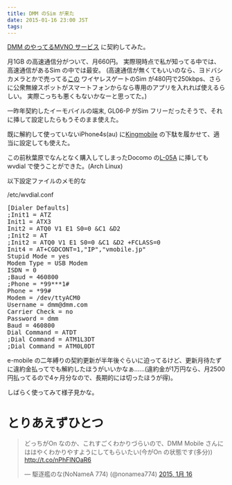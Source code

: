 ```yaml
---
title: DMM のSim が来た
date: 2015-01-16 23:00 JST
tags:
---
```


[DMM のやってるMVNO サービス](http://mvno.dmm.com/) に契約してみた。

月1GB の高速通信分がついて、月660円。 実際現時点で私が知ってる中では、高速通信があるSim の中では最安。
(高速通信が無くてもいいのなら、ヨドバシカメラとかで売ってる[この](http://www.wirelessgate.co.jp/service/sim.html)
ワイヤレスゲートのSim が480円で250kbps、さらに公衆無線スポットがスマートフォンからなら専用のアプリを入れれば使えるらしい。
実際こっちも悪くもないかなーと思ってた。)

一昨年契約したイーモバイルの端末, GL06-P がSim フリーだったそうで、それに挿して設定したらもうそのまま使えた。

既に解約して使っていないiPhone4s(au) に[Kingmobile](http://kingmobile.jp/) の下駄を履かせて、適当に設定しても使えた。

この前秋葉原でなんとなく購入してしまったDocomo の[L-05A](https://www.nttdocomo.co.jp/support/trouble/data/l05a/) に挿してもwvdial で使うことができた。(Arch Linux)

以下設定ファイルのメモ的な

/etc/wvdial.conf
<pre>[Dialer Defaults]
;Init1 = ATZ
Init1 = ATX3
Init2 = ATQ0 V1 E1 S0=0 &C1 &D2
;Init2 = AT
;Init2 = ATQ0 V1 E1 S0=0 &C1 &D2 +FCLASS=0
Init4 = AT+CGDCONT=1,"IP","vmobile.jp" 
Stupid Mode = yes
Modem Type = USB Modem
ISDN = 0
;Baud = 460800
;Phone = *99***1#
Phone = *99#
Modem = /dev/ttyACM0
Username = dmm@dmm.com
Carrier Check = no
Password = dmm
Baud = 460800
Dial Command = ATDT
;Dial Command = ATM1L3DT
;Dial Command = ATM0L0DT
</pre>

e-mobile の二年縛りの契約更新が半年後ぐらいに迫ってるけど、更新月待たずに違約金払ってでも解約したほうがいいかなぁ……(違約金が1万円なら、月2500円払ってるので4ヶ月分なので、長期的には切ったほうが得)。

しばらく使ってみて様子見かな。

# とりあえずひとつ

<blockquote class="twitter-tweet" lang="ja"><p>どっちがOn なのか、これすごくわかりづらいので、DMM Mobile さんにははやくわかりやすようにしてもらいたい(今がOn の状態です(多分)) <a href="http://t.co/nPhFlNOaR6">http://t.co/nPhFlNOaR6</a></p>&mdash; 駆逐艦のな(NoNameA 774) (@nonamea774) <a href="https://twitter.com/nonamea774/status/556082070208802816">2015, 1月 16</a></blockquote>
<script async src="//platform.twitter.com/widgets.js" charset="utf-8"></script>
